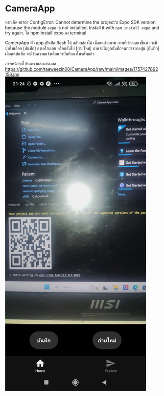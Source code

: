 # CameraApp

หากเกิด error
ConfigError: Cannot determine the project's Expo SDK version because the module `expo` is not installed. Install it with `npm install expo` and try again.
ใส่ npm install expo ลง terminal

CameraApp
ตัว app เปิดปิด flash ได้ สลับกล้องได้ เมื่อกดถ่ายภาพ ภาพที่ถ่ายแสดงขึ้นมา จะมีปุ่มให้เลือก [บันทึก] ลงเครื่องเลย หรือกลับไป [ถ่ายใหม่] ภาพจะไม่ถูกบันทึกจนกว่าจะกดปุุม [บันทึก] เมื่อกดบันทึก จะมีข้อความแจ้งเตือนว่าบันทึกลงโทรศัพแล้ว 



ภาพหน้าจอโปรแกรงและแสดงผล
https://github.com/taaweezin00/CameraApp/raw/main/images/1757427892156.jpg
![คำอธิบายภาพ](https://github.com/taaweezin00/CameraApp/raw/main/images/1757427892156.jpg)

